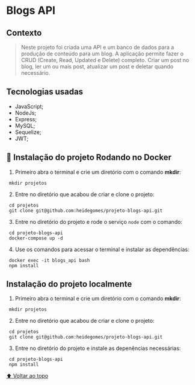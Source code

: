 # Blogs API

## Contexto

> Neste projeto foi criada uma API e um banco de dados para a produção de conteúdo para um blog. A aplicação permite fazer o CRUD (Create, Read, Updated e Delete) completo. Criar um post no blog, ler um ou mais post, atualizar um post e deletar quando necessário.

## Tecnologias usadas

- JavaScript;
- NodeJs;
- Express;
- MySQL;
- Sequelize;
- JWT;

## 🐋 Instalação do projeto Rodando no Docker

1. Primeiro abra o terminal e crie um diretório com o comando <strong>mkdir</strong>:
``` 
 mkdir projetos
```

2. Entre no diretório que acabou de criar e clone o projeto:
``` 
 cd projetos
 git clone git@github.com:heidegomes/projeto-blogs-api.git
```

3. Entre no diretório do projeto e rode o serviço `node` com o comando:
``` 
 cd projeto-blogs-api
 docker-compose up -d
```

4. Use os comandos para acessar o terminal e instalar as dependências:
``` 
 docker exec -it blogs_api bash
 npm install
```
## Instalação do projeto localmente

1. Primeiro abra o terminal e crie um diretório com o comando <strong>mkdir</strong>:
``` 
 mkdir projetos
```

2. Entre no diretório que acabou de criar e clone o projeto:
``` 
 cd projetos
 git clone git@github.com:heidegomes/projeto-blogs-api.git
```

3. Entre no diretório do projeto e instale as depenências necessárias: 
``` 
 cd projeto-blogs-api
 npm install
```
[⬆ Voltar ao topo](#projeto-blogs-api
)<br>

